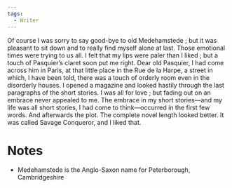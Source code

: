 ```yaml
---
tags:
  - Writer
---
```

Of course I was sorry to say good-bye to old Medehamstede ; but it was pleasant to sit down and to really find myself alone at last. Those emotional times were trying to us all. I felt that my lips were paler than I liked ; but a touch of Pasquier’s claret soon put me right. Dear old Pasquier, I had come across him in Paris, at that little place in the Rue de la Harpe, a street in which, I have been told, there was a touch of orderly room even in the disorderly houses. I opened a magazine and looked hastily through the last paragraphs of the short stories. I was all for love ; but fading out on an embrace never appealed to me. The embrace in my short stories—and my life was all short stories, I had come to think—occurred in the first few words. And afterwards the plot. The complete novel length looked better. It was called Savage Conqueror, and I liked that.

# Notes
- Medehamstede is the Anglo-Saxon name for Peterborough, Cambridgeshire